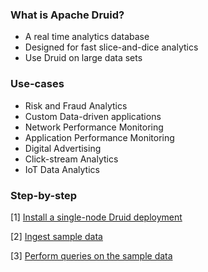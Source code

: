 ### What is Apache Druid?

- A real time analytics database
- Designed for fast slice-and-dice analytics
- Use Druid on large data sets

### Use-cases

- Risk and Fraud Analytics
- Custom Data-driven applications
- Network Performance Monitoring
- Application Performance Monitoring
- Digital Advertising
- Click-stream Analytics
- IoT Data Analytics

### Step-by-step

[1] [Install a single-node Druid deployment](1-installation.md)

[2] [Ingest sample data](2-ingestion.md)

[3] [Perform queries on the sample data](3-querying.md)
